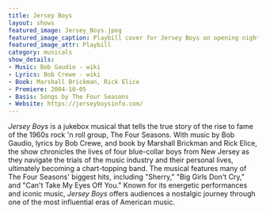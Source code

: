 ```yaml
---
title: Jersey Boys
layout: shows
featured_image: Jersey_Boys.jpeg
featured_image_caption: Playbill cover for Jersey Boys on opening night at the August Wilson Theatre on Broadway (2005)
featured_image_attr: Playbill
category: musicals
show_details: 
- Music: Bob Gaudio - wiki
- Lyrics: Bob Crewe - wiki
- Book: Marshall Brickman, Rick Elice
- Premiere: 2004-10-05
- Basis: Songs by The Four Seasons
- Website: https://jerseyboysinfo.com/
---
```

*Jersey Boys* is a jukebox musical that tells the true story of the rise to fame of the 1960s rock 'n roll group, The Four Seasons. With music by Bob Gaudio, lyrics by Bob Crewe, and book by Marshall Brickman and Rick Elice, the show chronicles the lives of four blue-collar boys from New Jersey as they navigate the trials of the music industry and their personal lives, ultimately becoming a chart-topping band. The musical features many of The Four Seasons' biggest hits, including "Sherry," "Big Girls Don't Cry," and "Can't Take My Eyes Off You." Known for its energetic performances and iconic music, *Jersey Boys* offers audiences a nostalgic journey through one of the most influential eras of American music.